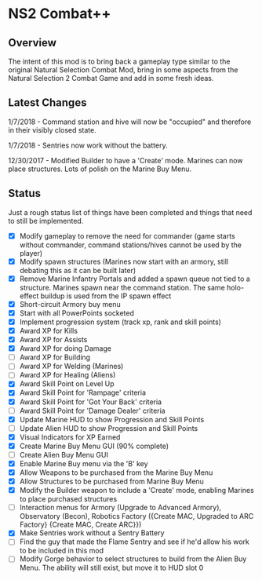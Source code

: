 # NS2 Combat++

## Overview
The intent of this mod is to bring back a gameplay type similar to the original Natural Selection Combat Mod, bring in some aspects from the Natural Selection 2 Combat Game and add in some fresh ideas.

## Latest Changes

1/7/2018 - Command station and hive will now be "occupied" and therefore in their visibly closed state.

1/7/2018 - Sentries now work without the battery.

12/30/2017 - Modified Builder to have a 'Create' mode.  Marines can now place structures.  Lots of polish on the Marine Buy Menu.

## Status
Just a rough status list of things have been completed and things that need to still be implemented.
- [x] Modify gameplay to remove the need for commander (game starts without commander, command stations/hives cannot be used by the player)
- [x] Modify spawn structures (Marines now start with an armory, still debating this as it can be built later)
- [x] Remove Marine Infantry Portals and added a spawn queue not tied to a structure. Marines spawn near the command station. The same holo-effect buildup is used from the IP spawn effect
- [x] Short-circuit Armory buy menu
- [x] Start with all PowerPoints socketed
- [x] Implement progression system (track xp, rank and skill points)
- [x] Award XP for Kills
- [x] Award XP for Assists
- [x] Award XP for doing Damage
- [ ] Award XP for Building
- [ ] Award XP for Welding (Marines)
- [ ] Award XP for Healing (Aliens)
- [x] Award Skill Point on Level Up
- [x] Award Skill Point for 'Rampage' criteria
- [x] Award Skill Point for 'Got Your Back' criteria
- [ ] Award Skill Point for 'Damage Dealer' criteria
- [x] Update Marine HUD to show Progression and Skill Points
- [ ] Update Alien HUD to show Progression and Skill Points
- [x] Visual Indicators for XP Earned
- [x] Create Marine Buy Menu GUI (90% complete)
- [ ] Create Alien Buy Menu GUI
- [x] Enable Marine Buy menu via the 'B' key
- [x] Allow Weapons to be purchased from the Marine Buy Menu
- [x] Allow Structures to be purchased from Marine Buy Menu
- [x] Modify the Builder weapon to include a 'Create' mode, enabling Marines to place purchased structures
- [ ] Interaction menus for Armory (Upgrade to Advanced Armory), Observatory (Becon), Robotics Factory ({Create MAC, Upgraded to ARC Factory} {Create MAC, Create ARC}})
- [x] Make Sentries work without a Sentry Battery
- [ ] Find the guy that made the Flame Sentry and see if he'd allow his work to be included in this mod
- [ ] Modify Gorge behavior to select structures to build from the Alien Buy Menu.  The ability will still exist, but move it to HUD slot 0
